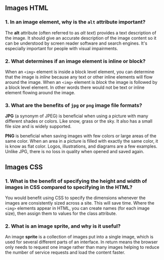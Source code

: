 ## Images HTML

### 1. In an image element, why is the `alt` attribute important?

The **alt** attribute (often referred to as _alt text_) provides a text description of the image. It should give an accurate description of the image content so it can be understood by screen reader software and search engines. It's especially important for people with visual impairments.

### 2. What determines if an image element is inline or block?

When an `<img>` element is inside a block level element, you can determine that the image is _inline_ because any text or other inline elements will flow around the image. When an `<img>` element is _block_ the image is followed by a block level element. In other words there would not be text or inline element flowing around the image.

### 3. What are the benefits of `jpg` or `png` image file formats?

**JPG** (a synonym of JPEG) is beneficial when using a picture with many different shades or colors. Like snow, grass or the sky. It also has a small file size and is widely supported.

**PNG** is beneficial when saving images with few colors or large areas of the same color. When an area in a picture is filled with exactly the same color, it is know as flat color. Logos, illustrations, and diagrams are a few examples. Unlike JPG, there is no loss in quality when opened and saved again.

## Images CSS

### 1. What is the benefit of specifying the height and width of images in CSS compared to specifying in the HTML?

You would benefit using CSS to specify the dimensions whenever the images are consistently sized across a site. This will save time. Where the `<img>` elements appear in HTML, you can create names (for each image size), then assign them to values for the class attribute.

### 2. What is an image sprite, and why is it useful?

 An image **sprite** is a collection of images put into a single image, which is used for several different parts of an interface. In return means the browser only needs to request one image rather than many images helping to reduce the number of service requests and load the content faster. 
